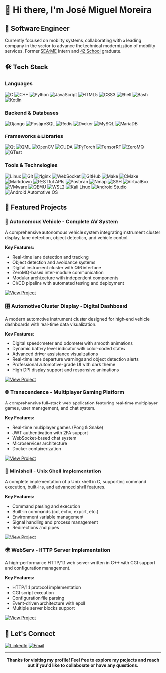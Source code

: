 # 👋 Hi there, I'm José Miguel Moreira

## 🚀 Software Engineer

Currently focused on mobilty systems, collaborating with a leading company in the sector to advance the technical modernization of mobility services.
Former [SEA:ME](https://www.seame.space/) Intern and [42 School](https://www.42network.org/) graduate.

## 🛠️ Tech Stack

### **Languages**
![C](https://img.shields.io/badge/C-00599C?style=for-the-badge&logo=c&logoColor=white)
![C++](https://img.shields.io/badge/C++-00599C?style=for-the-badge&logo=c%2B%2B&logoColor=white)
![Python](https://img.shields.io/badge/Python-3776AB?style=for-the-badge&logo=python&logoColor=white)
![JavaScript](https://img.shields.io/badge/JavaScript-F7DF1E?style=for-the-badge&logo=javascript&logoColor=black)
![HTML5](https://img.shields.io/badge/HTML5-E34F26?style=for-the-badge&logo=html5&logoColor=white)
![CSS3](https://img.shields.io/badge/CSS3-1572B6?style=for-the-badge&logo=css3&logoColor=white)
![Shell](https://img.shields.io/badge/Shell-4EAA25?style=for-the-badge)
![Bash](https://img.shields.io/badge/Bash-4EAA25?style=for-the-badge&logo=gnubash&logoColor=white)
![Kotlin](https://img.shields.io/badge/Kotlin-0095D5?style=for-the-badge&logo=kotlin&logoColor=white)

### **Backend & Databases**
![Django](https://img.shields.io/badge/Django-092E20?style=for-the-badge&logo=django&logoColor=white)
![PostgreSQL](https://img.shields.io/badge/PostgreSQL-316192?style=for-the-badge&logo=postgresql&logoColor=white)
![Redis](https://img.shields.io/badge/Redis-DC382D?style=for-the-badge&logo=redis&logoColor=white)
![Docker](https://img.shields.io/badge/Docker-2496ED?style=for-the-badge&logo=docker&logoColor=white)
![MySQL](https://img.shields.io/badge/MySQL-4479A1?style=for-the-badge&logo=mysql&logoColor=white)
![MariaDB](https://img.shields.io/badge/MariaDB-003545?style=for-the-badge&logo=mariadb&logoColor=white)

### **Frameworks & Libraries**
![Qt](https://img.shields.io/badge/Qt-41CD52?style=for-the-badge&logo=qt&logoColor=white)
![QML](https://img.shields.io/badge/QML-41CD52?style=for-the-badge&logo=qt&logoColor=white)
![OpenCV](https://img.shields.io/badge/OpenCV-5C3EE8?style=for-the-badge&logo=opencv&logoColor=white)
![CUDA](https://img.shields.io/badge/CUDA-76B900?style=for-the-badge&logo=nvidia&logoColor=white)
![PyTorch](https://img.shields.io/badge/PyTorch-EE4C2C?style=for-the-badge&logo=pytorch&logoColor=white)
![TensorRT](https://img.shields.io/badge/TensorRT-76B900?style=for-the-badge&logo=nvidia&logoColor=white)
![ZeroMQ](https://img.shields.io/badge/ZeroMQ-DF0000?style=for-the-badge&logo=zeromq&logoColor=white)
![GTest](https://img.shields.io/badge/GTest-4285F4?style=for-the-badge&logo=googletest&logoColor=white)

### **Tools & Technologies**
![Linux](https://img.shields.io/badge/Linux-FCC624?style=for-the-badge&logo=linux&logoColor=black)
![Git](https://img.shields.io/badge/Git-F05032?style=for-the-badge&logo=git&logoColor=white)
![Nginx](https://img.shields.io/badge/Nginx-009639?style=for-the-badge&logo=nginx&logoColor=white)
![WebSocket](https://img.shields.io/badge/WebSocket-000000?style=for-the-badge&logo=websocket&logoColor=white)
![GitHub](https://img.shields.io/badge/GitHub-181717?style=for-the-badge&logo=github&logoColor=white)
![Make](https://img.shields.io/badge/Make-6D4C41?style=for-the-badge)
![CMake](https://img.shields.io/badge/CMake-064F8C?style=for-the-badge&logo=cmake&logoColor=white)
![Markdown](https://img.shields.io/badge/Markdown-000000?style=for-the-badge&logo=markdown&logoColor=white)
![RESTful APIs](https://img.shields.io/badge/RESTful%20APIs-005571?style=for-the-badge)
![Postman](https://img.shields.io/badge/Postman-FF6C37?style=for-the-badge&logo=postman&logoColor=white)
![Nmap](https://img.shields.io/badge/Nmap-2F5A7A?style=for-the-badge)
![SSH](https://img.shields.io/badge/SSH-333333?style=for-the-badge)
![VirtualBox](https://img.shields.io/badge/VirtualBox-183A61?style=for-the-badge&logo=virtualbox&logoColor=white)
![VMware](https://img.shields.io/badge/VMware-607078?style=for-the-badge&logo=vmware&logoColor=white)
![QEMU](https://img.shields.io/badge/QEMU-FF6600?style=for-the-badge&logo=qemu&logoColor=white)
![WSL2](https://img.shields.io/badge/WSL2-00BCF2?style=for-the-badge&logo=windows&logoColor=white)
![Kali Linux](https://img.shields.io/badge/Kali%20Linux-557C94?style=for-the-badge&logo=kalilinux&logoColor=white)
![Android Studio](https://img.shields.io/badge/Android%20Studio-3DDC84?style=for-the-badge&logo=androidstudio&logoColor=white)
![Android Automotive OS](https://img.shields.io/badge/Android%20Automotive%20OS-3DDC84?style=for-the-badge&logo=android&logoColor=white)

## 🎯 Featured Projects

### 🚗 **Autonomous Vehicle** - Complete AV System
A comprehensive autonomous vehicle system integrating instrument cluster display, lane detection, object detection, and vehicle control.

**Key Features:**
- Real-time lane detection and tracking
- Object detection and avoidance systems
- Digital instrument cluster with Qt6 interface
- ZeroMQ-based inter-module communication
- Modular architecture with independent components
- CI/CD pipeline with automated testing and deployment

[![View Project](https://img.shields.io/badge/View_Project-SEAME_AV-blue?style=for-the-badge)](https://github.com/SEAME-pt/Team06_autonomous-vehicle)

### 🎛️ **Automotive Cluster Display** - Digital Dashboard
A modern automotive instrument cluster designed for high-end vehicle dashboards with real-time data visualization.

**Key Features:**
- Digital speedometer and odometer with smooth animations
- Dynamic battery level indicator with color-coded states
- Advanced driver assistance visualizations
- Real-time lane departure warnings and object detection alerts
- Professional automotive-grade UI with dark theme
- High DPI display support and responsive animations

[![View Project](https://img.shields.io/badge/View_Project-SEAME_CLUSTER-blue?style=for-the-badge)](https://github.com/SEAME-pt/Team06_DES_Instrument-Cluster)

### 🌐 **Transcendence** - Multiplayer Gaming Platform
A comprehensive full-stack web application featuring real-time multiplayer games, user management, and chat system.

**Key Features:**
- Real-time multiplayer games (Pong & Snake)
- JWT authentication with 2FA support
- WebSocket-based chat system
- Microservices architecture
- Docker containerization

[![View Project](https://img.shields.io/badge/View_Project-42_Transcendence-blue?style=for-the-badge)](https://github.com/zemiguelmoreira/42-transcendence)

### 🐚 **Minishell** - Unix Shell Implementation
A complete implementation of a Unix shell in C, supporting command execution, built-ins, and advanced shell features.

**Key Features:**
- Command parsing and execution
- Built-in commands (cd, echo, export, etc.)
- Environment variable management
- Signal handling and process management
- Redirections and pipes

[![View Project](https://img.shields.io/badge/View_Project-42_Minishell-blue?style=for-the-badge)](https://github.com/zemiguelmoreira/42-minishell)

### 🌍 **WebServ** - HTTP Server Implementation
A high-performance HTTP/1.1 web server written in C++ with CGI support and configuration management.

**Key Features:**
- HTTP/1.1 protocol implementation
- CGI script execution
- Configuration file parsing
- Event-driven architecture with epoll
- Multiple server blocks support

[![View Project](https://img.shields.io/badge/View_Project-42_WebServ-blue?style=for-the-badge)](https://github.com/zemiguelmoreira/42-webserv)

## 🤝 Let's Connect

[![LinkedIn](https://img.shields.io/badge/LinkedIn-0077B5?style=for-the-badge&logo=linkedin&logoColor=white)](https://linkedin.com/in/zemiguelmoreira)
[![Email](https://img.shields.io/badge/Email-D14836?style=for-the-badge&logo=gmail&logoColor=white)](mailto:zmdmoreira@gmail.com)

---

<div align="center">

**Thanks for visiting my profile! Feel free to explore my projects and reach out if you'd like to collaborate or have any questions.**

</div>
